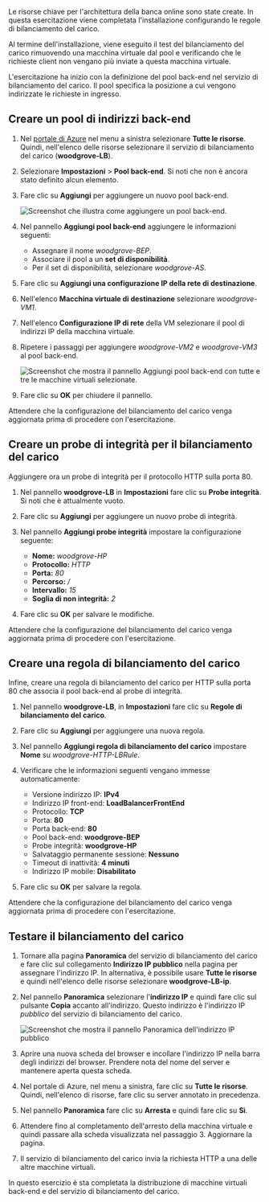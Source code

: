 Le risorse chiave per l'architettura della banca online sono state create. In questa esercitazione viene completata l'installazione configurando le regole di bilanciamento del carico.

Al termine dell'installazione, viene eseguito il test del bilanciamento del carico rimuovendo una macchina virtuale dal pool e verificando che le richieste client non vengano più inviate a questa macchina virtuale.

L'esercitazione ha inizio con la definizione del pool back-end nel servizio di bilanciamento del carico. Il pool specifica la posizione a cui vengono indirizzate le richieste in ingresso.

## <a name="create-a-backend-address-pool"></a>Creare un pool di indirizzi back-end

1. Nel [portale di Azure](https://portal.azure.com/learn.docs.microsoft.com?azure-portal=true) nel menu a sinistra selezionare **Tutte le risorse**. Quindi, nell'elenco delle risorse selezionare il servizio di bilanciamento del carico (**woodgrove-LB**).

1. Selezionare **Impostazioni** > **Pool back-end**. Si noti che non è ancora stato definito alcun elemento.

1. Fare clic su **Aggiungi** per aggiungere un nuovo pool back-end.

    ![Screenshot che illustra come aggiungere un pool back-end.](../media/6-backend-pools.png)

1. Nel pannello **Aggiungi pool back-end** aggiungere le informazioni seguenti:
    - Assegnare il nome _woodgrove-BEP_.
    - Associare il pool a un **set di disponibilità**.
    - Per il set di disponibilità, selezionare _woodgrove-AS_.

1. Fare clic su **Aggiungi una configurazione IP della rete di destinazione**.

1. Nell'elenco **Macchina virtuale di destinazione** selezionare _woodgrove-VM1_.

1. Nell'elenco **Configurazione IP di rete** della VM selezionare il pool di indirizzi IP della macchina virtuale.

1. Ripetere i passaggi per aggiungere _woodgrove-VM2_ e _woodgrove-VM3_ al pool back-end.

    ![Screenshot che mostra il pannello Aggiungi pool back-end con tutte e tre le macchine virtuali selezionate.](../media/6-add-backend-pool.png)

1. Fare clic su **OK** per chiudere il pannello.

Attendere che la configurazione del bilanciamento del carico venga aggiornata prima di procedere con l'esercitazione.

## <a name="create-a-health-probe-for-the-load-balancer"></a>Creare un probe di integrità per il bilanciamento del carico

Aggiungere ora un probe di integrità per il protocollo HTTP sulla porta 80.

1. Nel pannello **woodgrove-LB** in **Impostazioni** fare clic su **Probe integrità**. Si noti che è attualmente vuoto.

1. Fare clic su **Aggiungi** per aggiungere un nuovo probe di integrità.

1. Nel pannello **Aggiungi probe integrità** impostare la configurazione seguente:
    - **Nome:** _woodgrove-HP_
    - **Protocollo:** _HTTP_
    - **Porta:** _80_
    - **Percorso:** _/_
    - **Intervallo:** _15_
    - **Soglia di non integrità:** _2_

1. Fare clic su **OK** per salvare le modifiche.

Attendere che la configurazione del bilanciamento del carico venga aggiornata prima di procedere con l'esercitazione.

## <a name="create-a-load-balancer-rule"></a>Creare una regola di bilanciamento del carico

Infine, creare una regola di bilanciamento del carico per HTTP sulla porta 80 che associa il pool back-end al probe di integrità.

1. Nel pannello **woodgrove-LB**, in **Impostazioni** fare clic su **Regole di bilanciamento del carico**.

1. Fare clic su **Aggiungi** per aggiungere una nuova regola.

1. Nel pannello **Aggiungi regola di bilanciamento del carico** impostare **Nome** su _woodgrove-HTTP-LBRule_.

1. Verificare che le informazioni seguenti vengano immesse automaticamente:
    - Versione indirizzo IP: **IPv4**
    - Indirizzo IP front-end: **LoadBalancerFrontEnd**
    - Protocollo: **TCP**
    - Porta: **80**
    - Porta back-end: **80**
    - Pool back-end: **woodgrove-BEP**
    - Probe integrità: **woodgrove-HP**
    - Salvataggio permanente sessione: **Nessuno**
    - Timeout di inattività: **4 minuti**
    - Indirizzo IP mobile: **Disabilitato**

1. Fare clic su **OK** per salvare la regola.

Attendere che la configurazione del bilanciamento del carico venga aggiornata prima di procedere con l'esercitazione.

## <a name="test-the-load-balancer"></a>Testare il bilanciamento del carico

1. Tornare alla pagina **Panoramica** del servizio di bilanciamento del carico e fare clic sul collegamento **Indirizzo IP pubblico** nella pagina per assegnare l'indirizzo IP. In alternativa, è possibile usare **Tutte le risorse** e quindi nell'elenco delle risorse selezionare **woodgrove-LB-ip**.

1. Nel pannello **Panoramica** selezionare l'**indirizzo IP** e quindi fare clic sul pulsante **Copia** accanto all'indirizzo. Questo indirizzo è l'indirizzo IP _pubblico_ del servizio di bilanciamento del carico.

    ![Screenshot che mostra il pannello Panoramica dell'indirizzo IP pubblico](../media/6-public-ip.png)

1. Aprire una nuova scheda del browser e incollare l'indirizzo IP nella barra degli indirizzi del browser. Prendere nota del nome del server e mantenere aperta questa scheda.

1. Nel portale di Azure, nel menu a sinistra, fare clic su **Tutte le risorse**. Quindi, nell'elenco di risorse, fare clic su server annotato in precedenza.

1. Nel pannello **Panoramica** fare clic su **Arresta** e quindi fare clic su **Sì**.

1. Attendere fino al completamento dell'arresto della macchina virtuale e quindi passare alla scheda visualizzata nel passaggio 3. Aggiornare la pagina.

1. Il servizio di bilanciamento del carico invia la richiesta HTTP a una delle altre macchine virtuali.

In questo esercizio è sta completata la distribuzione di macchine virtuali back-end e del servizio di bilanciamento del carico.
